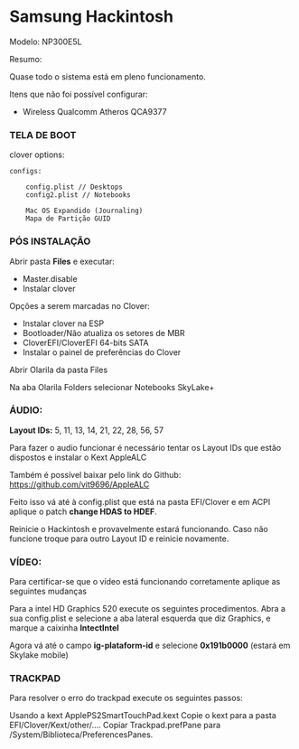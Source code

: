 # Samsung Hackintosh

Modelo: NP300E5L

Resumo:

Quase todo o sistema está em pleno funcionamento.

Itens que não foi possível configurar:

- Wireless Qualcomm Atheros QCA9377



### TELA DE **BOOT**

clover options: 

	configs:
	
		config.plist // Desktops
		config2.plist // Notebooks

		Mac OS Expandido (Journaling)
		Mapa de Partição GUID



### PÓS INSTALAÇÃO

Abrir pasta **Files** e executar:
	
- Master.disable
- Instalar clover

Opções a serem marcadas no Clover:

- Instalar clover na ESP
- Bootloader/Não atualiza os setores de MBR
- CloverEFI/CloverEFI 64-bits SATA
- Instalar o painel de preferências do Clover

Abrir Olarila da pasta Files

Na aba Olarila Folders selecionar Notebooks SkyLake+

### ÁUDIO: 

**Layout IDs:** 5, 11, 13, 14, 21, 22, 28, 56, 57

Para fazer o audio funcionar é necessário tentar os Layout IDs que estão dispostos e instalar o Kext AppleALC

Também é possível baixar pelo link do Github:
https://github.com/vit9696/AppleALC

Feito isso vá até à config.plist que está na pasta EFI/Clover e em ACPI aplique o patch **change HDAS to HDEF**. 	

Reinicie o Hackintosh e provavelmente estará funcionando. Caso não funcione troque para outro Layout ID e reinicie novamente.


### VÍDEO:

Para certificar-se que o vídeo está funcionando corretamente aplique as seguintes mudanças

Para a intel HD Graphics 520 execute os seguintes procedimentos.
Abra a sua config.plist e selecione a aba lateral esquerda que diz Graphics, e marque a caixinha **IntectIntel**

Agora vá até o campo **ig-plataform-id** e selecione **0x191b0000** (estará em Skylake mobile)



### TRACKPAD

Para resolver o erro do trackpad execute os seguintes passos:

Usando a kext
ApplePS2SmartTouchPad.kext
Copie o kext para a pasta EFI/Clover/Kext/other/....
Copiar Trackpad.prefPane para /System/Biblioteca/PreferencesPanes.
